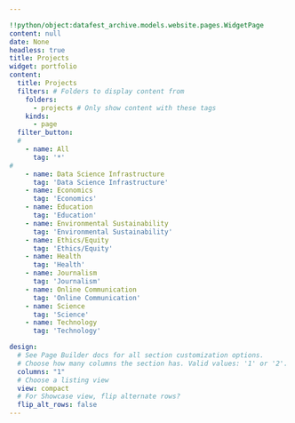 ```yaml
---

!!python/object:datafest_archive.models.website.pages.WidgetPage
content: null
date: None
headless: true
title: Projects
widget: portfolio
content:
  title: Projects
  filters: # Folders to display content from
    folders:
      - projects # Only show content with these tags
    kinds:
      - page
  filter_button:
  #
    - name: All
      tag: '*'
#
    - name: Data Science Infrastructure
      tag: 'Data Science Infrastructure'
    - name: Economics
      tag: 'Economics'
    - name: Education
      tag: 'Education'
    - name: Environmental Sustainability
      tag: 'Environmental Sustainability'
    - name: Ethics/Equity
      tag: 'Ethics/Equity'
    - name: Health
      tag: 'Health'
    - name: Journalism
      tag: 'Journalism'
    - name: Online Communication
      tag: 'Online Communication'
    - name: Science
      tag: 'Science'
    - name: Technology
      tag: 'Technology'

design:
  # See Page Builder docs for all section customization options.
  # Choose how many columns the section has. Valid values: '1' or '2'.
  columns: "1"
  # Choose a listing view
  view: compact
  # For Showcase view, flip alternate rows?
  flip_alt_rows: false
---
```

